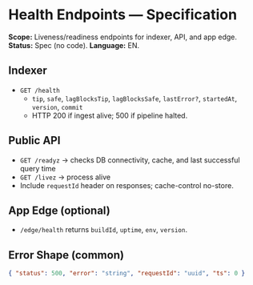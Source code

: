 # Health Endpoints — Specification
**Scope:** Liveness/readiness endpoints for indexer, API, and app edge.  
**Status:** Spec (no code). **Language:** EN.

## Indexer
- `GET /health`
  - `tip`, `safe`, `lagBlocksTip`, `lagBlocksSafe`, `lastError?`, `startedAt`, `version`, `commit`
  - HTTP 200 if ingest alive; 500 if pipeline halted.

## Public API
- `GET /readyz` → checks DB connectivity, cache, and last successful query time
- `GET /livez`  → process alive
- Include `requestId` header on responses; cache-control no-store.

## App Edge (optional)
- `/edge/health` returns `buildId`, `uptime`, `env`, `version`.

## Error Shape (common)
```json
{ "status": 500, "error": "string", "requestId": "uuid", "ts": 0 }

